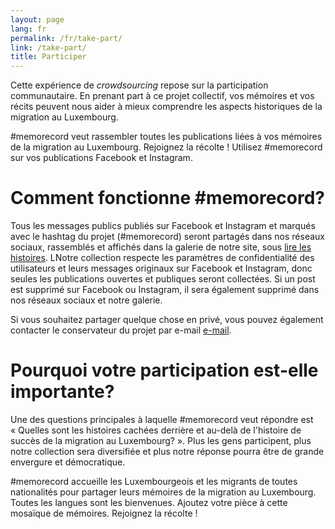 ```yaml
---
layout: page
lang: fr
permalink: /fr/take-part/
link: /take-part/
title: Participer
---
```


Cette expérience de *crowdsourcing* repose sur la participation communautaire. En prenant part à ce projet collectif, vos mémoires et vos récits peuvent nous aider à mieux comprendre les aspects historiques de la migration au Luxembourg.


#memorecord veut rassembler toutes les publications liées à vos mémoires de la migration au Luxembourg. Rejoignez la récolte ! Utilisez #memorecord sur vos publications Facebook et Instagram.


<!-- more -->

# Comment fonctionne #memorecord?

Tous les messages publics publiés sur Facebook et Instagram et marqués avec le hashtag du projet (#memorecord) seront partagés dans nos réseaux sociaux, rassemblés et affichés dans la galerie de notre site, sous [lire les histoires](https://memorecord.uni.lu/fr/stories/). LNotre collection respecte les paramètres de confidentialité des utilisateurs et leurs messages originaux sur Facebook et Instagram, donc seules les publications ouvertes et publiques seront collectées. Si un post est supprimé sur Facebook ou Instagram, il sera également supprimé dans nos réseaux sociaux et notre galerie.

Si vous souhaitez partager quelque chose en privé, vous pouvez également contacter le conservateur du projet par e-mail [e-mail](mailto:memorecord@uni.lu).

# Pourquoi votre participation est-elle importante?

Une des questions principales à laquelle #memorecord veut répondre est « Quelles sont les histoires cachées derrière et au-delà de l'histoire de succès de la migration au Luxembourg? ». Plus les gens participent, plus notre collection sera diversifiée et plus notre réponse pourra être de grande envergure et démocratique.

#memorecord accueille les Luxembourgeois et les migrants de toutes nationalités pour partager leurs mémoires de la migration au Luxembourg. Toutes les langues sont les bienvenues. Ajoutez votre pièce à cette mosaïque de mémoires. Rejoignez la récolte !

